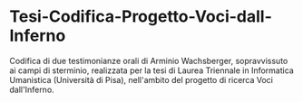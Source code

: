 # Tesi-Codifica-Progetto-Voci-dall-Inferno
Codifica di due testimonianze orali di Arminio Wachsberger, sopravvissuto ai campi di sterminio, realizzata per la tesi di Laurea Triennale in Informatica Umanistica (Università di Pisa), nell'ambito del progetto di ricerca Voci dall'Inferno.
